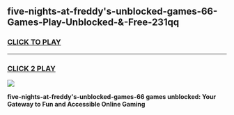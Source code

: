 
## five-nights-at-freddy's-unblocked-games-66-Games-Play-Unblocked-&-Free-231qq
<h3>
<a href="https://premium76.site?title=five-nights-at-freddy's-unblocked-games-66&ref=24A">CLICK TO PLAY</a></h3>
<hr>

<h3>
<a href="https://premium76.site?title=five-nights-at-freddy's-unblocked-games-66&ref=24A">CLICK 2 PLAY</a>
  
</h3>

<a href="https://premium76.site?title=five-nights-at-freddy's-unblocked-games-66&ref=24A"><img src="https://clearcache.store/games.png"></a>


**five-nights-at-freddy's-unblocked-games-66 games unblocked: Your Gateway to Fun and Accessible Online Gaming**
